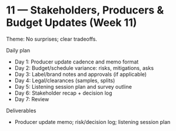 # 11 — Stakeholders, Producers & Budget Updates (Week 11)

Theme: No surprises; clear tradeoffs.

Daily plan
- Day 1: Producer update cadence and memo format
- Day 2: Budget/schedule variance: risks, mitigations, asks
- Day 3: Label/brand notes and approvals (if applicable)
- Day 4: Legal/clearances (samples, splits)
- Day 5: Listening session plan and survey outline
- Day 6: Stakeholder recap + decision log
- Day 7: Review

Deliverables
- Producer update memo; risk/decision log; listening session plan
